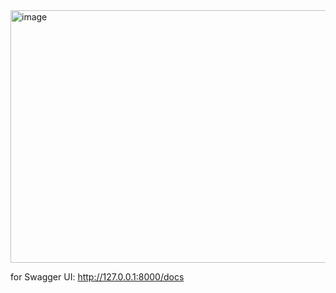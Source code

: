 <img width="621" height="404" alt="image" src="https://github.com/user-attachments/assets/0d7638fd-40ce-4781-ac10-995adbb72f7c" />

for Swagger UI: http://127.0.0.1:8000/docs
